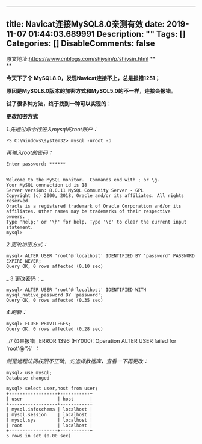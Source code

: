 
---
title: Navicat连接MySQL8.0亲测有效
date: 2019-11-07 01:44:03.689991
Description: ""
Tags: []
Categories: []
DisableComments: false
---
原文地址:<https://www.cnblogs.com/shiysin/p/shiysin.html>   **  
**

 **今天下了个 MySQL8.0，发现Navicat连接不上，总是报错1251；**

 **原因是MySQL8.0版本的加密方式和MySQL5.0的不一样，连接会报错。**

 **试了很多种方法，终于找到一种可以实现的：**

 **更改加密方式**

_1.先通过命令行进入mysql的root账户：_

    
    
    PS C:\Windows\system32> mysql -uroot -p

_再输入root的密码：_

    
    
    Enter password: ******
    
    
    Welcome to the MySQL monitor.  Commands end with ; or \g.
    Your MySQL connection id is 18
    Server version: 8.0.11 MySQL Community Server - GPL
    Copyright (c) 2000, 2018, Oracle and/or its affiliates. All rights reserved.
    Oracle is a registered trademark of Oracle Corporation and/or its
    affiliates. Other names may be trademarks of their respective
    owners.
    Type 'help;' or '\h' for help. Type '\c' to clear the current input statement.
    mysql>

 _2.更改加密方式：_

    
    
    mysql> ALTER USER 'root'@'localhost' IDENTIFIED BY 'password' PASSWORD EXPIRE NEVER;
    Query OK, 0 rows affected (0.10 sec)

 _  3.更改密码：_

    
    
    mysql> ALTER USER 'root'@'localhost' IDENTIFIED WITH mysql_native_password BY 'password';
    Query OK, 0 rows affected (0.35 sec)

 _4.刷新：_

    
    
    mysql> FLUSH PRIVILEGES;
    Query OK, 0 rows affected (0.28 sec)

 _// 如果报错    _ERROR 1396 (HY000): Operation ALTER USER failed for 'root'@'%'
_：_

 _则是远程访问权限不正确，先选择数据库，查看一下再更改：_

    
    
    mysql> use mysql;
    Database changed  
    
    mysql> select user,host from user;
    +------------------+-----------+
    | user             | host      |
    +------------------+-----------+
    | mysql.infoschema | localhost |
    | mysql.session    | localhost |
    | mysql.sys        | localhost |
    | root             | localhost |
    +------------------+-----------+
    5 rows in set (0.00 sec)


